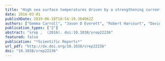```yaml
---
title: "High sea surface temperatures driven by a strengthening current reduce foraging success by penguins"
date: 2016-03-01
publishDate: 2019-06-18T10:54:19.364062Z
authors: ["Gemma Carroll", "Jason D Everett", "Robert Harcourt", "David Slip", "Ian Jonsen"]
publication_types: ["2"]
abstract: "srep ,  (2016). doi:10.1038/srep22236"
featured: false
publication: "*Scientific Reports*"
url_pdf: "http://dx.doi.org/10.1038/srep22236"
doi: "10.1038/srep22236"
---
```


